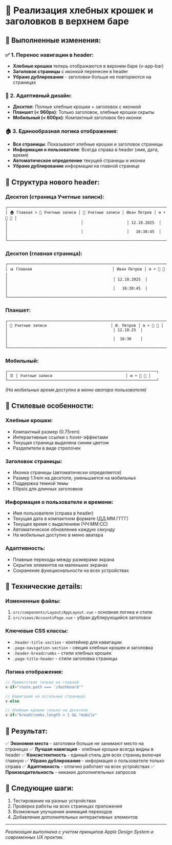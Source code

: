 # 🍞 Реализация хлебных крошек и заголовков в верхнем баре

## 🎯 **Выполненные изменения:**

### ✅ **1. Перенос навигации в header:**
- **Хлебные крошки** теперь отображаются в верхнем баре (v-app-bar)
- **Заголовок страницы** с иконкой перенесен в header
- **Убрано дублирование** - заголовки больше не повторяются на страницах

### 🎨 **2. Адаптивный дизайн:**
- **Десктоп**: Полные хлебные крошки + заголовок с иконкой
- **Планшет (< 960px)**: Только заголовок, хлебные крошки скрыты
- **Мобильный (< 600px)**: Компактный заголовок без иконки

### 🏠 **3. Единообразная логика отображения:**
- **Все страницы**: Показывают хлебные крошки и заголовок страницы
- **Информация о пользователе**: Всегда справа в header (имя, дата, время)
- **Автоматическое определение** текущей страницы и иконки
- **Убрано дублирование** информации на главной странице

## 📱 **Структура нового header:**

### **Десктоп (страница Учетные записи):**
```
┌─────────────────────────────────────────────────────────────────────────────────┐
│ 🏠 Главная > 👥 Учетные записи │ 👥 Учетные записи │ Иван Петров │ ⚙️ ☀️ 🔔 👤 │
│                                │                   │ 12.10.2025  │              │
│                                │                   │   16:30:45  │              │
└─────────────────────────────────────────────────────────────────────────────────┘
```

### **Десктоп (главная страница):**
```
┌─────────────────────────────────────────────────────────────────────────────────┐
│ 📊 Главная                                   │ Иван Петров │ ⚙️ ☀️ 🔔 👤 │
│                                              │ 12.10.2025  │              │
│                                              │   16:30:45  │              │
└─────────────────────────────────────────────────────────────────────────────────┘
```

### **Планшет:**
```
┌─────────────────────────────────────────────────────────────────────────────────┐
│ 👥 Учетные записи                            │ И. Петров │ ⚙️ ☀️ 🔔 👤 │
│                                              │ 12.10.25  │              │
│                                              │  16:30    │              │
└─────────────────────────────────────────────────────────────────────────────────┘
```

### **Мобильный:**
```
┌─────────────────────────────────────────────────────────────────┐
│ ☰ │ Учетные записи                                │ ⚙️ ☀️ 🔔 👤 │
└─────────────────────────────────────────────────────────────────┘
```
*(На мобильных время доступно в меню аватара пользователя)*

## 🎨 **Стилевые особенности:**

### **Хлебные крошки:**
- Компактный размер (0.75rem)
- Интерактивные ссылки с hover-эффектами
- Текущая страница выделена синим цветом
- Разделители в виде стрелочек

### **Заголовок страницы:**
- Иконка страницы (автоматически определяется)
- Размер 1.1rem на десктопе, уменьшается на мобильных
- Поддержка темной темы
- Ellipsis для длинных заголовков

### **Информация о пользователе и времени:**
- Имя пользователя (справа в header)
- Текущая дата в компактном формате (ДД.ММ.ГГГГ)
- Текущее время с выделением (ЧЧ:ММ:СС)
- Автоматическое обновление каждую секунду
- На мобильных доступно в меню аватара

### **Адаптивность:**
- Плавные переходы между размерами экрана
- Скрытие элементов на маленьких экранах
- Сохранение функциональности на всех устройствах

## 🔧 **Технические детails:**

### **Измененные файлы:**
1. `src/components/Layout/AppLayout.vue` - основная логика и стили
2. `src/views/AccountsPage.vue` - убран дублирующийся заголовок

### **Ключевые CSS классы:**
- `.header-title-section` - контейнер для навигации
- `.page-navigation-section` - секция хлебных крошек и заголовка
- `.header-breadcrumbs` - стили хлебных крошек
- `.page-title-header` - стили заголовка страницы

### **Логика отображения:**
```javascript
// Приветствие только на главной
v-if="route.path === '/dashboard'"

// Навигация на остальных страницах
v-else

// Хлебные крошки только на десктопе
v-if="breadcrumbs.length > 1 && !mobile"
```

## 🎯 **Результат:**

✅ **Экономия места** - заголовки больше не занимают место на страницах
✅ **Лучшая навигация** - хлебные крошки всегда видны в header
✅ **Консистентность** - единый стиль для всех страниц включая главную
✅ **Убрано дублирование** - информация о пользователе только справа
✅ **Адаптивность** - отлично работает на всех устройствах
✅ **Производительность** - никаких дополнительных запросов

## 🚀 **Следующие шаги:**

1. Тестирование на разных устройствах
2. Проверка работы на всех страницах приложения
3. Возможные улучшения анимаций переходов
4. Добавление дополнительных интерактивных элементов

---

*Реализация выполнена с учетом принципов Apple Design System и современных UX практик.*
